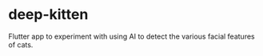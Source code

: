 # deep-kitten
Flutter app to experiment with using AI to detect the various facial features of cats.

